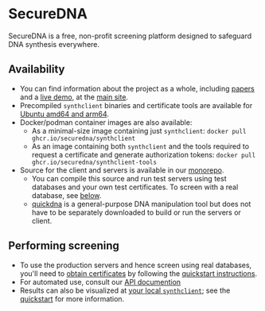 # SecureDNA

SecureDNA is a free, non-profit screening platform designed to safeguard DNA synthesis everywhere.

## Availability

- You can find information about the project as a whole, including [papers](https://securedna.org/research) and a [live demo](https://securedna.org/demo/), at the [main site](https://securedna.org).
- Precompiled `synthclient` binaries and certificate tools are available for [Ubuntu amd64 and arm64](https://github.com/SecureDNA/ppa).
- Docker/podman container images are also available:
  - As a minimal-size image containing just `synthclient`: `docker pull ghcr.io/securedna/synthclient`
  - As an image containing both `synthclient` and the tools required to request a certificate and generate authorization tokens: `docker pull ghcr.io/securedna/synthclient-tools`
- Source for the client and servers is available in our [monorepo](https://github.com/SecureDNA/SecureDNA).
  - You can compile this source and run test servers using test databases and your own test certificates.  To screen with a real database, see [below](#performing-screening).
  - [quickdna](https://github.com/SecureDNA/quickdna) is a general-purpose DNA manipulation tool but does not have to be separately downloaded to build or run the servers or client.

## Performing screening

- To use the production servers and hence screen using real databases, you'll need to [obtain certificates](https://securedna.org/start/) by following the [quickstart instructions](https://pages.securedna.org/production/assets/Synthclient-quickstart.pdf).
- For automated use, consult our [API documention](https://pages.securedna.org/production/assets/Synthclient-API.pdf)
- Results can also be visualized at [your local `synthclient`](http://localhost:1234/); see the [quickstart](https://pages.securedna.org/production/assets/Synthclient-quickstart.pdf) for more information.
